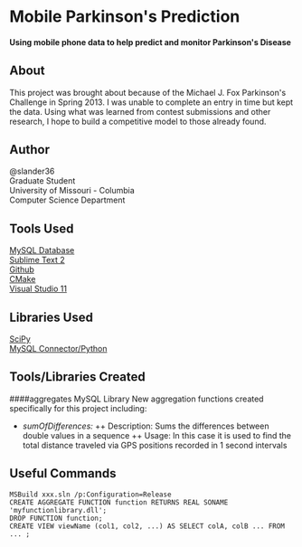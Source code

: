 # Mobile Parkinson's Prediction
#### Using mobile phone data to help predict and monitor Parkinson's Disease

## About
This project was brought about because of the Michael J. Fox Parkinson's Challenge in Spring 2013. I was unable to complete an entry in time but kept the data. Using what was learned from contest submissions and other research, I hope to build a competitive model to those already found.

## Author
@slander36  
Graduate Student  
University of Missouri - Columbia  
Computer Science Department

## Tools Used
[MySQL Database][3]  
[Sublime Text 2][4]  
[Github][5]  
[CMake][6]  
[Visual Studio 11][7]  

## Libraries Used
[SciPy][1]  
[MySQL Connector/Python][2]  

## Tools/Libraries Created
####aggregates MySQL Library
New aggregation functions created specifically for this project including:
+ *sumOfDifferences:*
++ Description: Sums the differences between double values in a sequence
++ Usage: In this case it is used to find the total distance traveled via GPS positions recorded in 1 second intervals

## Useful Commands
`MSBuild xxx.sln /p:Configuration=Release`  
`CREATE AGGREGATE FUNCTION function RETURNS REAL SONAME 'myfunctionlibrary.dll';`  
`DROP FUNCTION function;`  
`CREATE VIEW viewName (col1, col2, ...) AS SELECT colA, colB ... FROM ... ;`

[1]: http://www.scipy.org/
[2]: http://dev.mysql.com/doc/refman/5.7/en/connector-python.html
[3]: http://www.mysql.com/
[4]: http://www.sublimetext.com/2
[5]: https://www.github.com
[6]: http://www.cmake.org/
[7]: http://www.microsoft.com/visualstudio/eng